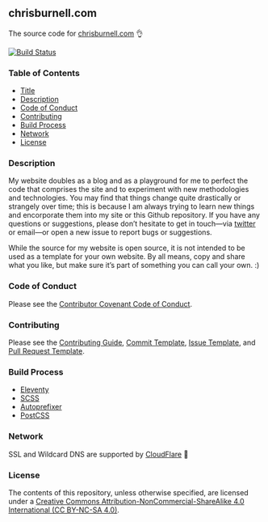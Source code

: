 ## chrisburnell.com

The source code for [chrisburnell.com](https://chrisburnell.com/) 👌

[![Build Status](https://semaphoreci.com/api/v1/chrisburnell/chrisburnell-com/branches/master/badge.svg)](https://semaphoreci.com/chrisburnell/chrisburnell-com)

### Table of Contents

-   [Title](#chrisburnellcom)
-   [Description](#description)
-   [Code of Conduct](#code-of-conduct)
-   [Contributing](#contributing)
-   [Build Process](#build-process)
-   [Network](#network)
-   [License](#license)

### Description

My website doubles as a blog and as a playground for me to perfect the code that
comprises the site and to experiment with new methodologies and technologies.
You may find that things change quite drastically or strangely over time; this
is because I am always trying to learn new things and encorporate them into my
site or this Github repository. If you have any questions or suggestions, please
don’t hesitate to get in touch—via
[twitter](https://twitter.com/iamchrisburnell) or email—or open a new issue to
report bugs or suggestions.

While the source for my website is open source, it is not intended to be used as a template for your own website. By all means, copy and share what you like, but make sure it’s part of something you can call your own. :)

### Code of Conduct

Please see the [Contributor Covenant Code of Conduct](CODE_OF_CONDUCT.md).

### Contributing

Please see the [Contributing Guide](CONTRIBUTING.md), [Commit Template](COMMIT_TEMPLATE.md), [Issue Template](ISSUE_TEMPLATE.md), and [Pull Request Template](PULL_REQUEST_TEMPLATE.md).

### Build Process

-   [Eleventy](https://11ty.dev)
-   [SCSS](http://sass-lang.com)
-   [Autoprefixer](https://github.com/ai/autoprefixer)
-   [PostCSS](http://postcss.org/)

### Network

SSL and Wildcard DNS are supported by [CloudFlare](https://www.cloudflare.com/) 🙏

### License

The contents of this repository, unless otherwise specified, are licensed under a [Creative Commons Attribution-NonCommercial-ShareAlike 4.0 International (CC BY-NC-SA 4.0)](LICENSE).
